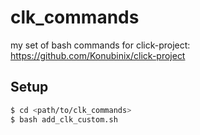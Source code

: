 # clk_commands
my set of bash commands for click-project: https://github.com/Konubinix/click-project

## Setup
```bash
$ cd <path/to/clk_commands>
$ bash add_clk_custom.sh
```
